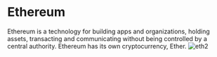 # Ethereum

Ethereum is a technology for building apps and organizations, holding assets, transacting and communicating without being controlled by a central authority.
Ethereum has its own cryptocurrency, Ether.
![eth2](https://user-images.githubusercontent.com/118181755/230965790-d154ed2d-9bb3-4061-8d35-c0edd4e97520.jpg)
